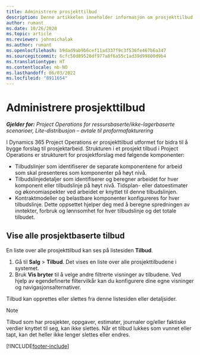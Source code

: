 ```yaml
---
title: Administrere prosjekttilbud
description: Denne artikkelen inneholder informasjon om prosjekttilbud.
author: rumant
ms.date: 10/26/2020
ms.topic: article
ms.reviewer: johnmichalak
ms.author: rumant
ms.openlocfilehash: b9dad9ab9b6cef11ad337f9c3f536fe467b6a347
ms.sourcegitcommit: 6cfc50d89528df977a8f6a55c1ad39d99800d9b4
ms.translationtype: HT
ms.contentlocale: nb-NO
ms.lasthandoff: 06/03/2022
ms.locfileid: "8911654"
---
```

# <a name="manage-project-quotes"></a>Administrere prosjekttilbud

_**Gjelder for:** Project Operations for ressursbaserte/ikke-lagerbaserte scenarioer, Lite-distribusjon – avtale til proformafakturering_

I Dynamics 365 Project Operations er prosjekttilbud utformet for bidra til å bygge forslag til prosjektarbeid. Strukturen i et prosjekt tilbud i Project Operations er strukturert for prosjektforslag med følgende komponenter:

  - Tilbudslinjer som identifiserer de separate komponentene for arbeid som skal presenteres som komponenter på høyt nivå.
  - Tilbudslinjedetaljer som identifiserer og beregner arbeidet for hver komponent eller tilbudslinje på høyt nivå. Tidsplan- eller datoestimater og økonomiaspekter ved arbeidet er knyttet til denne tilbudslinjen.
  - Kontraktmodeller og belastbare komponenter konfigureres for hver tilbudslinje. Dette oppsettet hjelper deg med å beregne spredningen av inntekter, forbruk og lønnsomhet for hver tilbudslinje og det totale tilbudet.

## <a name="view-all-project-based-quotes"></a>Vise alle prosjektbaserte tilbud

En liste over alle prosjekttilbud kan ses på listesiden **Tilbud**. 

1. Gå til **Salg** > **Tilbud**. Det vises en liste over alle prosjekttilbudene i systemet. 
2. Bruk **Vis bryter** til å velge andre filtrerte visninger av tilbudene. Ved hjelp av egendefinerte filtervilkår kan du konfigurere dine egne visninger og navigasjonsalternativer.

Tilbud kan opprettes eller slettes fra denne listesiden eller detaljsider.

 > [!NOTE]
 > Tilbud som har prosjekter, oppgaver, estimater, journaler og/eller faktiske verdier knyttet til seg, kan ikke slettes. Når et tilbud lukkes som vunnet eller tapt, kan det heller ikke lenger slettes eller endres. 


[!INCLUDE[footer-include](../../includes/footer-banner.md)]
